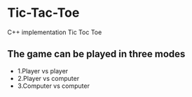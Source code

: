# Tic-Tac-Toe
C++ implementation Tic Toc Toe 
## The game can be played in three modes
* 1.Player vs player 
* 2.Player vs computer 
* 3.Computer vs computer 